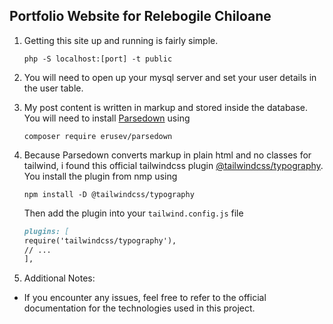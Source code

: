 ## Portfolio Website for Relebogile Chiloane

1. Getting this site up and running is fairly simple.

    `php -S localhost:[port] -t public`

2. You will need to open up your mysql server and set your user details in the user table.
3. My post content is written in markup and stored inside the database. You will need to
   install [Parsedown](https://github.com/erusev/parsedown?tab=readme-ov-file) using 

    `composer require erusev/parsedown`

4. Because Parsedown converts markup in plain html and no classes for tailwind, i found this official tailwindcss plugin
   [@tailwindcss/typography](https://tailwindcss.com/docs/typography-plugin). You install the plugin
   from nmp using 

    `npm install -D @tailwindcss/typography` 

    Then add the plugin into your `tailwind.config.js` file

    ```markdown
    plugins: [
    require('tailwindcss/typography'),
    // ...
    ],
    ```

5. Additional Notes:

- If you encounter any issues, feel free to refer to the official documentation for the technologies used in this
  project.
